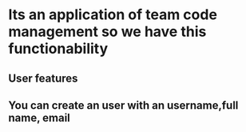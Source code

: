 # Its an application of team code management so we have this functionability

## User features


## You can create an user with an username,full name, email


